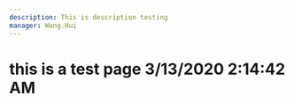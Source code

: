 ```yaml
---
description: This is description testing
manager: Wang.Hui
---
```

# this is a test page 3/13/2020 2:14:42 AM